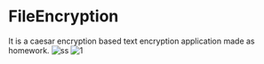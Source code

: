 # FileEncryption
It is a caesar encryption based text encryption application made as homework.
![ss](https://user-images.githubusercontent.com/10743391/167515124-07aa53e1-2e68-4c40-9504-58a8e4c6fc5d.png)
![1](https://user-images.githubusercontent.com/10743391/167515132-e040aa4b-3c1b-4cbb-8037-b56bb5339c59.png)

